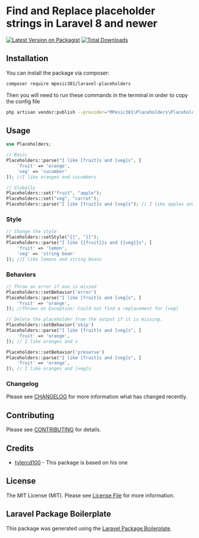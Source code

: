 # Find and Replace placeholder strings in Laravel 8 and newer

[![Latest Version on Packagist](https://img.shields.io/packagist/v/mpesic381/laravel-placeholders.svg?style=flat-square)](https://packagist.org/packages/mpesic381/laravel-placeholders)
[![Total Downloads](https://img.shields.io/packagist/dt/mpesic381/laravel-placeholders.svg?style=flat-square)](https://packagist.org/packages/mpesic381/laravel-placeholders)

## Installation

You can install the package via composer:

```bash
composer require mpesic381/laravel-placeholders
```
Then you will need to run these commands in the terminal in order to copy the config file
```bash
php artisan vendor:publish --provider="MPesic381\Placeholders\PlaceholdersServiceProvider"
```

## Usage

```php
use Placeholders;

// Basic
Placeholders::parse("I like [fruit]s and [veg]s", [
	'fruit' => 'orange',
	'veg' => 'cucumber'
]); //I like oranges and cucumbers

// Globally
Placeholders::set("fruit", "apple");
Placeholders::set("veg", "carrot");
Placeholders::parse("I like [fruit]s and [veg]s"); // I like apples and carrots
```

### Style
```php
// Change the style
Placeholders::setStyle("{{", "}}");
Placeholders::parse("I like {{fruit}}s and {{veg}}s", [
	'fruit' => 'lemon',
	'veg' => 'string bean'
]); //I like lemons and string beans
```

### Behaviors
```php
// Throw an error if one is missed
Placeholders::setBehavior('error')
Placeholders::parse("I like [fruit]s and [veg]s", [
	'fruit' => 'orange',
]); //Throws an Exception: Could not find a replacement for [veg]

// Delete the placeholder from the output if it is missing.
Placeholders::setBehavior('skip')
Placeholders::parse("I like [fruit]s and [veg]s", [
	'fruit' => 'orange',
]); // I like oranges and s

Placeholders::setBehavior('preserve')
Placeholders::parse("I like [fruit]s and [veg]s", [
	'fruit' => 'orange',
]); // I like oranges and [veg]s


```

### Changelog

Please see [CHANGELOG](CHANGELOG.md) for more information what has changed recently.

## Contributing

Please see [CONTRIBUTING](CONTRIBUTING.md) for details.


## Credits

-   [tylercd100](https://github.com/tylercd100) - This package is based on his one

## License

The MIT License (MIT). Please see [License File](LICENSE.md) for more information.

## Laravel Package Boilerplate

This package was generated using the [Laravel Package Boilerplate](https://laravelpackageboilerplate.com).
